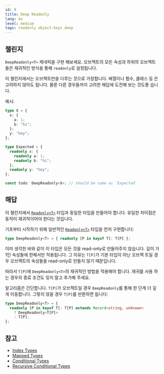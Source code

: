```yaml
---
id: 9
title: Deep Readonly
lang: ko
level: medium
tags: readonly object-keys deep
---
```


## 챌린지

`DeepReadonly<T>` 제네릭을 구현 해보세요. 오브젝트의 모든 속성과 하위의 오브젝트
들은 재귀적인 방식을 통해 `readonly`로 설정됩니다.

이 챌린지에서는 오브젝트만을 다루는 것으로 가정합니다. 배열이나 함수, 클래스 등
은 고려하지 않아도 됩니다. 물론 다른 경우들까지 고려한 해답에 도전해 보는 것도좋
습니다.

예시:

```ts
type X = {
  x: {
    a: 1;
    b: "hi";
  };
  y: "hey";
};

type Expected = {
  readonly x: {
    readonly a: 1;
    readonly b: "hi";
  };
  readonly y: "hey";
};

const todo: DeepReadonly<X>; // should be same as `Expected`
```

## 해답

이 챌린지에서 [`Readonly<T>`](./easy-readonly.md) 타입과 동일한 타입을 만들어야
합니다. 유일한 차이점은 동작이 재귀적이어야 한다는 것입니다.

기초부터 시작하기 위해 일반적인 [`Readonly<T>`](./easy-readonly.md) 타입을 먼저
구현합니다:

```ts
type DeepReadonly<T> = { readonly [P in keyof T]: T[P] };
```

이미 생각한 바와 같이 이 타입은 모든 것을 read-only로 만들어주지 않습니다. 깊이
가 1인 속성들에 한해서만 적용됩니다. 그 이유는 `T[P]`가 기본 타입이 아닌 오브젝
트일 경우 오브젝트의 속성들을 read-only로 만들지 않기 때문입니다.

따라서 `T[P]`에 `DeepReadonly<T>`의 재귀적인 방법을 적용해야 합니다. 재귀를 사용
하는 경우의 종료 조건도 잊지 말고 추가해 주세요.

알고리즘은 간단합니다. `T[P]`가 오브젝트일 경우 `DeepReadonly`를 통해 한 단계 더
깊게 이동합니다. 그렇지 않을 경우 `T[P]`를 반환하면 됩니다:

```ts
type DeepReadonly<T> = {
  readonly [P in keyof T]: T[P] extends Record<string, unknown>
    ? DeepReadonly<T[P]>
    : T[P];
};
```

## 참고

- [Index Types](https://www.typescriptlang.org/docs/handbook/2/indexed-access-types.html)
- [Mapped Types](https://www.typescriptlang.org/docs/handbook/2/mapped-types.html)
- [Conditional Types](https://www.typescriptlang.org/docs/handbook/2/conditional-types.html)
- [Recursive Conditional Types](https://www.typescriptlang.org/docs/handbook/release-notes/typescript-4-1.html#recursive-conditional-types)
